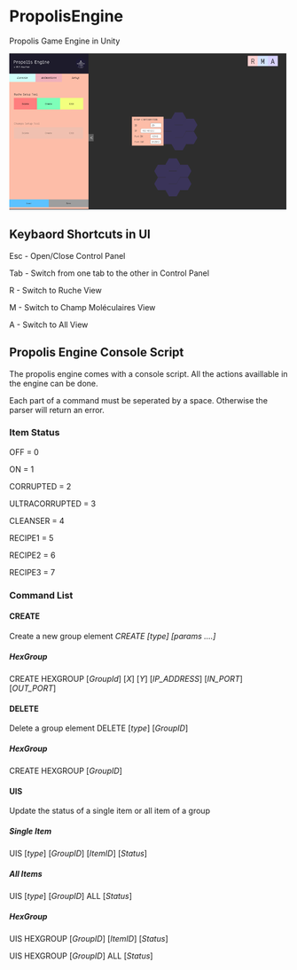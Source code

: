 # PropolisEngine

Propolis Game Engine in Unity

![alt text](https://github.com/ProjetPropolis/PropolisEngine/blob/master/UI.png?raw=true)

## Keybaord Shortcuts in UI

Esc - Open/Close Control Panel

Tab - Switch from one tab to the other in Control Panel

R - Switch to Ruche View

M - Switch to Champ Moléculaires View

A - Switch to All View

## Propolis Engine Console Script

The propolis engine comes with a console script. All the actions availlable in the engine can be done.

Each part of a command must be seperated by a space. Otherwise the parser will return an error.

### Item Status ###

OFF = 0

ON =  1

CORRUPTED = 2

ULTRACORRUPTED = 3

CLEANSER = 4

RECIPE1 = 5

RECIPE2 = 6

RECIPE3 = 7


### Command List


#### CREATE
  
  Create a new group element
  *CREATE [type] [params ....]*
  
  ##### HexGroup
  
  CREATE HEXGROUP [*GroupId*] [*X*] [*Y*] [*IP_ADDRESS*] [*IN_PORT*] [*OUT_PORT*]
  
#### DELETE
  
  Delete a group element
  DELETE [*type*] [*GroupID*]
  
  ##### HexGroup
  
  CREATE HEXGROUP [*GroupID*]
  
#### UIS
  
  Update the status of a single item or all item of a group
  
  ##### Single Item
  
  UIS [*type*] [*GroupID*] [*ItemID*] [*Status*]
  
  ##### All Items
  
  UIS [*type*] [*GroupID*] ALL [*Status*]
  
  ##### HexGroup
  
  UIS HEXGROUP [*GroupID*] [*ItemID*] [*Status*] 
  
  UIS HEXGROUP [*GroupID*] ALL [*Status*] 
  

  
